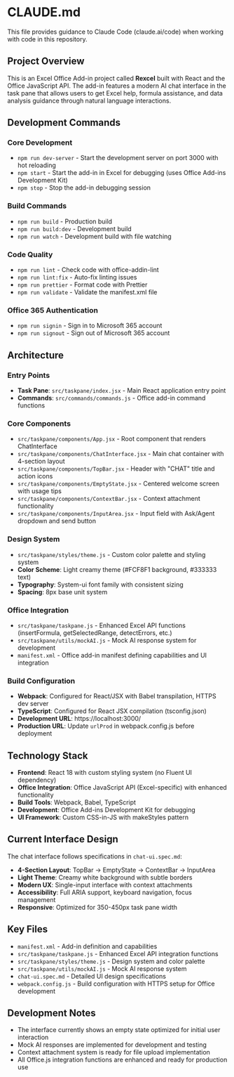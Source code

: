 # CLAUDE.md

This file provides guidance to Claude Code (claude.ai/code) when working with code in this repository.

## Project Overview

This is an Excel Office Add-in project called **Rexcel** built with React and the Office JavaScript API. The add-in features a modern AI chat interface in the task pane that allows users to get Excel help, formula assistance, and data analysis guidance through natural language interactions.

## Development Commands

### Core Development
- `npm run dev-server` - Start the development server on port 3000 with hot reloading
- `npm start` - Start the add-in in Excel for debugging (uses Office Add-ins Development Kit)
- `npm stop` - Stop the add-in debugging session

### Build Commands
- `npm run build` - Production build
- `npm run build:dev` - Development build
- `npm run watch` - Development build with file watching

### Code Quality
- `npm run lint` - Check code with office-addin-lint
- `npm run lint:fix` - Auto-fix linting issues
- `npm run prettier` - Format code with Prettier
- `npm run validate` - Validate the manifest.xml file

### Office 365 Authentication
- `npm run signin` - Sign in to Microsoft 365 account
- `npm run signout` - Sign out of Microsoft 365 account

## Architecture

### Entry Points
- **Task Pane**: `src/taskpane/index.jsx` - Main React application entry point
- **Commands**: `src/commands/commands.js` - Office add-in command functions

### Core Components
- `src/taskpane/components/App.jsx` - Root component that renders ChatInterface
- `src/taskpane/components/ChatInterface.jsx` - Main chat container with 4-section layout
- `src/taskpane/components/TopBar.jsx` - Header with "CHAT" title and action icons
- `src/taskpane/components/EmptyState.jsx` - Centered welcome screen with usage tips
- `src/taskpane/components/ContextBar.jsx` - Context attachment functionality
- `src/taskpane/components/InputArea.jsx` - Input field with Ask/Agent dropdown and send button

### Design System
- `src/taskpane/styles/theme.js` - Custom color palette and styling system
- **Color Scheme**: Light creamy theme (#FCF8F1 background, #333333 text)
- **Typography**: System-ui font family with consistent sizing
- **Spacing**: 8px base unit system

### Office Integration
- `src/taskpane/taskpane.js` - Enhanced Excel API functions (insertFormula, getSelectedRange, detectErrors, etc.)
- `src/taskpane/utils/mockAI.js` - Mock AI response system for development
- `manifest.xml` - Office add-in manifest defining capabilities and UI integration

### Build Configuration
- **Webpack**: Configured for React/JSX with Babel transpilation, HTTPS dev server
- **TypeScript**: Configured for React JSX compilation (tsconfig.json)
- **Development URL**: https://localhost:3000/
- **Production URL**: Update `urlProd` in webpack.config.js before deployment

## Technology Stack
- **Frontend**: React 18 with custom styling system (no Fluent UI dependency)
- **Office Integration**: Office JavaScript API (Excel-specific) with enhanced functionality
- **Build Tools**: Webpack, Babel, TypeScript
- **Development**: Office Add-ins Development Kit for debugging
- **UI Framework**: Custom CSS-in-JS with makeStyles pattern

## Current Interface Design
The chat interface follows specifications in `chat-ui.spec.md`:
- **4-Section Layout**: TopBar → EmptyState → ContextBar → InputArea
- **Light Theme**: Creamy white background with subtle borders
- **Modern UX**: Single-input interface with context attachments
- **Accessibility**: Full ARIA support, keyboard navigation, focus management
- **Responsive**: Optimized for 350-450px task pane width

## Key Files
- `manifest.xml` - Add-in definition and capabilities
- `src/taskpane/taskpane.js` - Enhanced Excel API integration functions
- `src/taskpane/styles/theme.js` - Design system and color palette
- `src/taskpane/utils/mockAI.js` - Mock AI response system
- `chat-ui.spec.md` - Detailed UI design specifications
- `webpack.config.js` - Build configuration with HTTPS setup for Office development

## Development Notes
- The interface currently shows an empty state optimized for initial user interaction
- Mock AI responses are implemented for development and testing
- Context attachment system is ready for file upload implementation
- All Office.js integration functions are enhanced and ready for production use